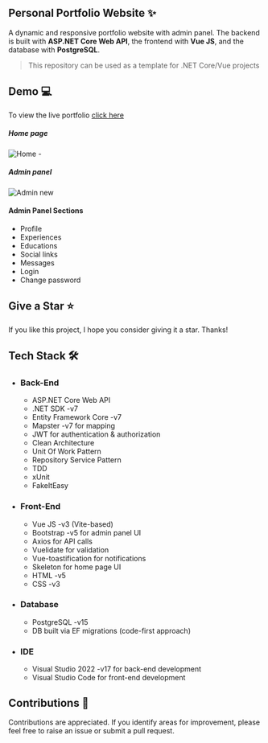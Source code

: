 <h2> Personal Portfolio Website ✨ </h2>

A dynamic and responsive portfolio website with admin panel. The backend is built with **ASP.NET Core Web API**, the frontend with **Vue JS**, and the database with **PostgreSQL**.

> This repository can be used as a template for .NET Core/Vue projects
 
<h2>Demo 💻 </h2>

To view the live portfolio [click here](http://www.sara-rasoulian.ir/)

<h5>Home page</h5>

![Home -](https://github.com/SaraRasoulian/DotNet-Vue-Portfolio-Website/assets/51083712/b2872aeb-51c0-4452-8e6d-f7df9892b33c)

<h5>Admin panel</h5>

![Admin new](https://github.com/SaraRasoulian/DotNet-Vue-Portfolio-Website/assets/51083712/dbd59886-8985-4481-8e93-1dedbf5b2219)


<h4>Admin Panel Sections </h4>

* Profile
* Experiences
* Educations
* Social links
* Messages
* Login
* Change password


<h2>Give a Star ⭐ </h2>
<p>If you like this project, I hope you consider giving it a star. Thanks!</p>


<h2>Tech Stack 🛠️ </h2>

- ###	Back-End
  -	ASP.NET Core Web API
  - .NET SDK -v7
  - Entity Framework Core -v7
  - Mapster -v7 for mapping 
  - JWT for authentication & authorization
  - Clean Architecture
  - Unit Of Work Pattern
  - Repository Service Pattern
  - TDD
  - xUnit
  - FakeItEasy

- ### Front-End 
  - Vue JS -v3 (Vite-based)
  - Bootstrap -v5 for admin panel UI
  - Axios for API calls
  - Vuelidate for validation
  - Vue-toastification for notifications
  - Skeleton for home page UI
  - HTML -v5
  - CSS -v3
 
- ### Database
  - PostgreSQL -v15
  - DB built via EF migrations (code-first approach)
 
- ### IDE
  - Visual Studio 2022 -v17 for back-end development
  - Visual Studio Code for front-end development

<h2>Contributions 🤝</h2>
<p>Contributions are appreciated. If you identify areas for improvement, please feel free to raise an issue or submit a pull request.</p>

